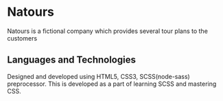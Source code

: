 # Natours
Natours is a fictional company which provides several tour plans to the customers

## Languages and Technologies
Designed and developed using HTML5, CSS3, SCSS(node-sass) preprocessor. This is developed as a part of learning SCSS and mastering CSS.

